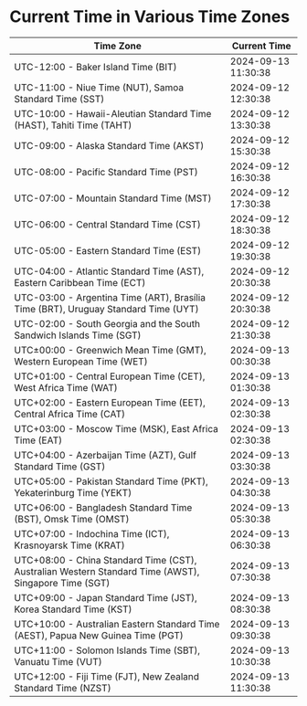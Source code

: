 # Current Time in Various Time Zones

| Time Zone | Current Time |
|-----------|--------------|
| UTC-12:00 - Baker Island Time (BIT) | 2024-09-13 11:30:38 |
| UTC-11:00 - Niue Time (NUT), Samoa Standard Time (SST) | 2024-09-12 12:30:38 |
| UTC-10:00 - Hawaii-Aleutian Standard Time (HAST), Tahiti Time (TAHT) | 2024-09-12 13:30:38 |
| UTC-09:00 - Alaska Standard Time (AKST) | 2024-09-12 15:30:38 |
| UTC-08:00 - Pacific Standard Time (PST) | 2024-09-12 16:30:38 |
| UTC-07:00 - Mountain Standard Time (MST) | 2024-09-12 17:30:38 |
| UTC-06:00 - Central Standard Time (CST) | 2024-09-12 18:30:38 |
| UTC-05:00 - Eastern Standard Time (EST) | 2024-09-12 19:30:38 |
| UTC-04:00 - Atlantic Standard Time (AST), Eastern Caribbean Time (ECT) | 2024-09-12 20:30:38 |
| UTC-03:00 - Argentina Time (ART), Brasília Time (BRT), Uruguay Standard Time (UYT) | 2024-09-12 20:30:38 |
| UTC-02:00 - South Georgia and the South Sandwich Islands Time (SGT) | 2024-09-12 21:30:38 |
| UTC±00:00 - Greenwich Mean Time (GMT), Western European Time (WET) | 2024-09-13 00:30:38 |
| UTC+01:00 - Central European Time (CET), West Africa Time (WAT) | 2024-09-13 01:30:38 |
| UTC+02:00 - Eastern European Time (EET), Central Africa Time (CAT) | 2024-09-13 02:30:38 |
| UTC+03:00 - Moscow Time (MSK), East Africa Time (EAT) | 2024-09-13 02:30:38 |
| UTC+04:00 - Azerbaijan Time (AZT), Gulf Standard Time (GST) | 2024-09-13 03:30:38 |
| UTC+05:00 - Pakistan Standard Time (PKT), Yekaterinburg Time (YEKT) | 2024-09-13 04:30:38 |
| UTC+06:00 - Bangladesh Standard Time (BST), Omsk Time (OMST) | 2024-09-13 05:30:38 |
| UTC+07:00 - Indochina Time (ICT), Krasnoyarsk Time (KRAT) | 2024-09-13 06:30:38 |
| UTC+08:00 - China Standard Time (CST), Australian Western Standard Time (AWST), Singapore Time (SGT) | 2024-09-13 07:30:38 |
| UTC+09:00 - Japan Standard Time (JST), Korea Standard Time (KST) | 2024-09-13 08:30:38 |
| UTC+10:00 - Australian Eastern Standard Time (AEST), Papua New Guinea Time (PGT) | 2024-09-13 09:30:38 |
| UTC+11:00 - Solomon Islands Time (SBT), Vanuatu Time (VUT) | 2024-09-13 10:30:38 |
| UTC+12:00 - Fiji Time (FJT), New Zealand Standard Time (NZST) | 2024-09-13 11:30:38 |
